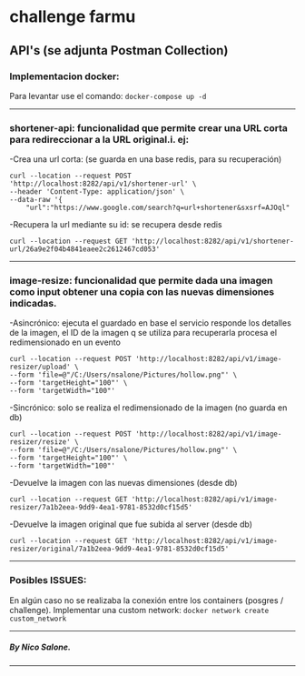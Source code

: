 # challenge farmu

## API's (se adjunta Postman Collection)

### Implementacion docker:
Para levantar use el comando: ````docker-compose up -d````
***

### shortener-api: funcionalidad que permite crear una URL corta para redireccionar a la URL original.i. ej:

-Crea una url corta: (se guarda en una base redis, para su recuperación)
````
curl --location --request POST 'http://localhost:8282/api/v1/shortener-url' \
--header 'Content-Type: application/json' \
--data-raw '{
    "url":"https://www.google.com/search?q=url+shortener&sxsrf=AJOql"
````

-Recupera la url mediante su id: se recupera desde redis
````
curl --location --request GET 'http://localhost:8282/api/v1/shortener-url/26a9e2f04b4841eaee2c2612467cd053'
````
***

### image-resize: funcionalidad que permite dada una imagen como input obtener una copia con las nuevas dimensiones indicadas.

-Asincrónico: 
ejecuta el guardado en base
el servicio responde los detalles de la imagen, el ID de la imagen q se utiliza para recuperarla
procesa el redimensionado en un evento
````
curl --location --request POST 'http://localhost:8282/api/v1/image-resizer/upload' \
--form 'file=@"/C:/Users/nsalone/Pictures/hollow.png"' \
--form 'targetHeight="100"' \
--form 'targetWidth="100"'
````

-Sincrónico: solo se realiza el redimensionado de la imagen (no guarda en db)
````
curl --location --request POST 'http://localhost:8282/api/v1/image-resizer/resize' \
--form 'file=@"/C:/Users/nsalone/Pictures/hollow.png"' \
--form 'targetHeight="100"' \
--form 'targetWidth="100"'
````

-Devuelve la imagen con las nuevas dimensiones (desde db)
````
curl --location --request GET 'http://localhost:8282/api/v1/image-resizer/7a1b2eea-9dd9-4ea1-9781-8532d0cf15d5'
````

-Devuelve la imagen original que fue subida al server (desde db)
````
curl --location --request GET 'http://localhost:8282/api/v1/image-resizer/original/7a1b2eea-9dd9-4ea1-9781-8532d0cf15d5'
````
***

### Posibles ISSUES:
En algún caso no se realizaba la conexión entre los containers (posgres / challenge).
Implementar una custom network:  ````docker network create custom_network````

***
##### By Nico Salone.
***